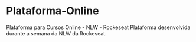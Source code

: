 # Plataforma-Online
Plataforma para Cursos Online - NLW - Rockeseat
Plataforma desenvolvida durante a semana da NLW da Rockeseat.
